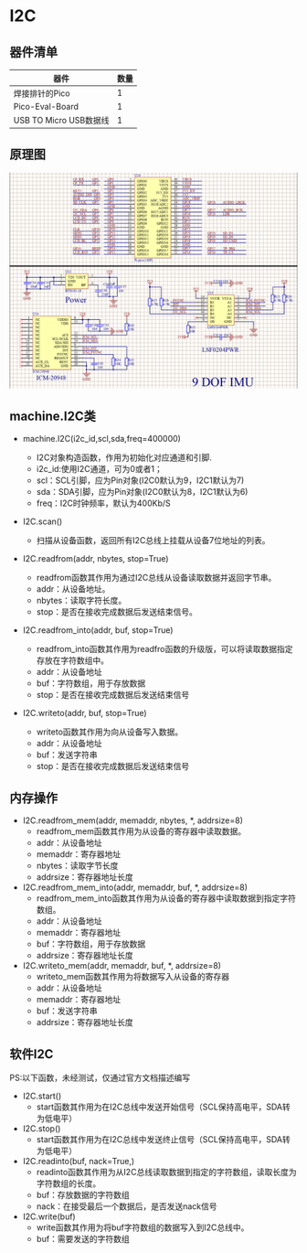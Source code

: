 # I2C
## 器件清单
器件 | 数量
---|---
焊接排针的Pico | 1
Pico-Eval-Board  | 1
USB TO Micro USB数据线 | 1
## 原理图
![原理图](./image/Schematic.png)
## machine.I2C类
* machine.I2C(i2c_id,scl,sda,freq=400000)
    * I2C对象构造函数，作用为初始化对应通道和引脚.
    * i2c_id:使用I2C通道，可为0或者1；
    * scl：SCL引脚，应为Pin对象(I2C0默认为9，I2C1默认为7)
    * sda：SDA引脚，应为Pin对象(I2C0默认为8，I2C1默认为6)
    * freq：I2C时钟频率，默认为400Kb/S
* I2C.scan()
    * 扫描从设备函数，返回所有I2C总线上挂载从设备7位地址的列表。

* I2C.readfrom(addr, nbytes, stop=True)
    * readfrom函数其作用为通过I2C总线从设备读取数据并返回字节串。
    * addr：从设备地址。
    * nbytes：读取字符长度。
    * stop：是否在接收完成数据后发送结束信号。
* I2C.readfrom_into(addr, buf, stop=True)
    * readfrom_into函数其作用为readfro函数的升级版，可以将读取数据指定存放在字符数组中。
    * addr：从设备地址
    * buf：字符数组，用于存放数据
    * stop：是否在接收完成数据后发送结束信号
* I2C.writeto(addr, buf, stop=True)
    * writeto函数其作用为向从设备写入数据。
    * addr：从设备地址
    * buf：发送字符串
    * stop：是否在接收完成数据后发送结束信号
## 内存操作
* I2C.readfrom_mem(addr, memaddr, nbytes, *, addrsize=8)
    * readfrom_mem函数其作用为从设备的寄存器中读取数据。
    * addr：从设备地址
    * memaddr：寄存器地址
    * nbytes：读取字节长度
    * addrsize：寄存器地址长度
* I2C.readfrom_mem_into(addr, memaddr, buf, *, addrsize=8)
    * readfrom_mem_into函数其作用为从设备的寄存器中读取数据到指定字符数组。
    * addr：从设备地址
    * memaddr：寄存器地址
    * buf：字符数组，用于存放数据
    * addrsize：寄存器地址长度
* I2C.writeto_mem(addr, memaddr, buf, *, addrsize=8)
    * writeto_mem函数其作用为将数据写入从设备的寄存器
    * addr：从设备地址
    * memaddr：寄存器地址
    * buf：发送字符串
    * addrsize：寄存器地址长度


## 软件I2C
PS:以下函数，未经测试，仅通过官方文档描述编写
* I2C.start()
    * start函数其作用为在I2C总线中发送开始信号（SCL保持高电平，SDA转为低电平）
* I2C.stop() 
    * start函数其作用为在I2C总线中发送终止信号（SCL保持高电平，SDA转为低电平）
* I2C.readinto(buf, nack=True,)
    * readinto函数其作用为从I2C总线读取数据到指定的字符数组，读取长度为字符数组的长度。
    * buf：存放数据的字符数组 
    * nack：在接受最后一个数据后，是否发送nack信号
* I2C.write(buf)
    *  write函数其作用为将buf字符数组的数据写入到I2C总线中。
    *  buf：需要发送的字符数组



